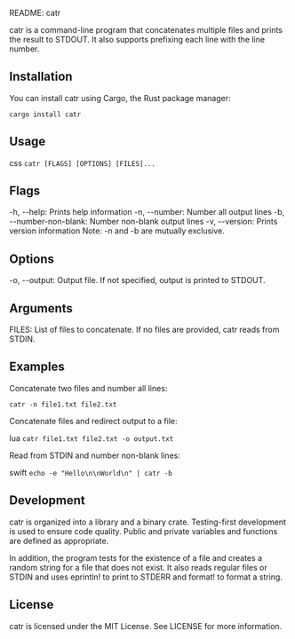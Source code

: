 README: catr

catr is a command-line program that concatenates multiple files and prints the result to STDOUT. It also supports prefixing each line with the line number.

## Installation
You can install catr using Cargo, the Rust package manager:

```cargo install catr```

## Usage
css
```catr [FLAGS] [OPTIONS] [FILES]...```

## Flags
-h, --help: Prints help information
-n, --number: Number all output lines
-b, --number-non-blank: Number non-blank output lines
-v, --version: Prints version information
Note: -n and -b are mutually exclusive.

## Options
-o, --output: Output file. If not specified, output is printed to STDOUT.
## Arguments
FILES: List of files to concatenate. If no files are provided, catr reads from STDIN.
## Examples
Concatenate two files and number all lines:

```catr -n file1.txt file2.txt```

Concatenate files and redirect output to a file:

lua
```catr file1.txt file2.txt -o output.txt```

Read from STDIN and number non-blank lines:

swift
```echo -e "Hello\n\nWorld\n" | catr -b```

## Development
catr is organized into a library and a binary crate. Testing-first development is used to ensure code quality. Public and private variables and functions are defined as appropriate.

In addition, the program tests for the existence of a file and creates a random string for a file that does not exist. It also reads regular files or STDIN and uses eprintln! to print to STDERR and format! to format a string.

## License
catr is licensed under the MIT License. See LICENSE for more information.